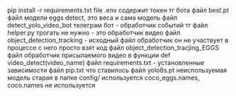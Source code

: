 pip install -r requirements.txt
file .env содержит токен тг бота
файл best.pt файл модели eggs detect,  это веса и сама модель
файл detect_yolo_video_bot телеграм бот - обработчик событий тг
файл helper.py трогать не нужно - это обработчик видео
файл object_detection_tracking - исходный файл обработчик он не участвует в процессе с него просто взят код
файл object_detection_tracjing_EGGS файл обработчик присылаемого видео в функции def video_detect(video_name)
файл requirements.txt - установленные зависимости
файл pip.txt что ставилось
файл yolo8s.pt неиспользуемая модель старая
в папке config/ используется coco_eggs.names, coco.names не используется

